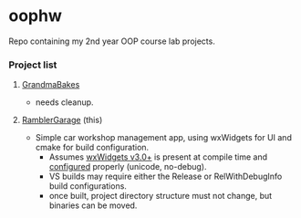 # oophw
Repo containing my 2nd year OOP course lab projects.

### Project list
1. [GrandmaBakes](https://github.com/alexsg4/oophw/tree/OOP0)
    - needs cleanup.

2. [RamblerGarage](https://github.com/alexsg4/oophw/tree/OOP1-V2) (this)
    - Simple car workshop management app, using wxWidgets for UI and cmake for build configuration.
        - Assumes [wxWidgets v3.0+](https://www.wxwidgets.org/downloads/) is present at compile time and [configured](https://wiki.wxwidgets.org/Compiling_and_getting_started) properly (unicode, no-debug).
        - VS builds may require either the Release or RelWithDebugInfo build configurations.
        - once built, project directory structure must not change, but binaries can be moved.
